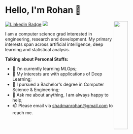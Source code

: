 # Hello, I'm Rohan 👋
<img align='right' src="https://i.pinimg.com/originals/b9/49/c8/b949c86a570df07a7440abe39405834c.gif" width="30%">

[![Linkedin Badge](https://img.shields.io/badge/-ShadmanRohan-blue?style=flat-square&logo=Linkedin&logoColor=white&link=https://www.linkedin.com/in/shadmanrohan/)](https://www.linkedin.com/in/shadmanrohan/)  ![](https://komarev.com/ghpvc/?username=ShadmanRohan&style=flat-square)





I am a computer science grad interested in engineering, research and development. My primary interests span across artificial intelligence, deep learning and statistical analysis. 

**Talking about Personal Stuffs:**

- 🌱 I’m currently learning MLOps; 
- 🤔 My interests are with applications of Deep Learning;
- 💼 I pursued a Bachelor's degree in Computer Science & Engineering;
- 💬 Ask me about anything, I am always happy to help;
- 📫 Please email via shadmanrohan@gmail.com to reach me.

